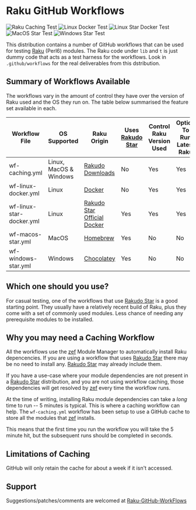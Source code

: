 # Raku GitHub Workflows

![Raku Caching Test](https://github.com/pmqs/Raku-GitHub-Workflows/workflows/Raku%20Caching%20Test/badge.svg)
![Linux Docker Test](https://github.com/pmqs/Raku-GitHub-Workflows/workflows/Linux%20Docker%20Test/badge.svg)
![Linux Star Docker Test](https://github.com/pmqs/Raku-GitHub-Workflows/workflows/Linux%20Star%20Docker%20Test/badge.svg)
![MacOS Star Test](https://github.com/pmqs/Raku-GitHub-Workflows/workflows/MacOS%20Star%20Test/badge.svg)
![Windows Star Test](https://github.com/pmqs/Raku-GitHub-Workflows/workflows/Windows%20Star%20Test/badge.svg)

This distribution contains a number of  GitHub workflows that can be used for testing [Raku](https://www.raku.org/) (Perl6) modules. The Raku code under `lib` and `t` is just dummy code that acts as a test harness for the workflows. Look in `.github/workflows` for the real deliverables from this dstribution.


## Summary of Workflows Available

The workflows vary in the amount of control they have over the version of Raku used and the OS they run on. The table below summarised the feature set available in each.


Workflow File | OS Supported | Raku Origin |  Uses [Rakudo Star](https://rakudo.org/star) | Control Raku Version Used | Option To Run Latest Raku | GitHub Cache Support
---|---|---|---|---|---|---
wf-caching.yml | Linux, MacOS & Windows | [Rakudo Downloads](https://rakudo.org/downloads/rakudo) | No | Yes | Yes | Yes
wf-linux-docker.yml | Linux | [Docker](https://hub.docker.com/r/jjmerelo/alpine-raku) | No | Yes | Yes | No
wf-linux-star-docker.yml | Linux | [Rakudo Star Official Docker](https://hub.docker.com/_/rakudo-star/) | Yes | Yes | Yes | No
wf-macos-star.yml |  MacOS | [Homebrew](https://github.com/Homebrew/homebrew-core/blob/master/Formula/rakudo-star.rb) | Yes | No  | No | No
wf-windows-star.yml | Windows | [Chocolatey](https://chocolatey.org/packages/rakudostar)  | Yes |  No | No | No

## Which one should you use?

For casual testing, one of the workflows that use [Rakudo Star](https://rakudo.org/star) is a good starting point. They usually have a relatively recent build of Raku, plus they come with a set of commonly used modules. Less chance of needing any prerequisite modules to be installed.

## Why you may need a Caching Workflow

All the workflows use the [zef](https://github.com/ugexe/zef) Module Manager to automatically install Raku depencencies. If you are using a workflow that uses [Rakudo Star](https://rakudo.org/star) there may be no need to install any. [Rakudo Star](https://rakudo.org/star) may already include them.

If you have a use-case where your module dependencies are not present in a [Rakudo Star](https://rakudo.org/star) distribution, and you are not using workflow caching, those dependencies will get resolved by [zef](https://github.com/ugexe/zef) every time the workflow runs.

At the time of writing, installing Raku module dependencies can take a *long* time to run -- 5 minutes is typical. This is where a caching workflow can help. The `wf-caching.yml` workflow has been setup to use a GitHub cache to store all the modules that [zef](https://github.com/ugexe/zef) installs.

This means that the first time you run the workflow you will take the 5 minute hit, but the subsequent runs should be completed in seconds.


## Limitations of Caching

GitHub will only retain the cache for about a week if it isn't accessed.


## Support

Suggestions/patches/comments are welcomed at [Raku-GitHub-WorkFlows](https://github.com/pmqs/Raku-GitHub-Workflows)
